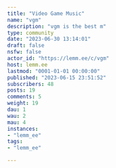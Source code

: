 ```yaml
---
title: "Video Game Music" 
name: "vgm"
description: "vgm is the best m"
type: community
date: "2023-06-30 13:14:01"
draft: false
nsfw: false
actor_id: "https://lemm.ee/c/vgm"
host: lemm.ee
lastmod: "0001-01-01 00:00:00"
published: "2023-06-15 23:51:52"
subscribers: 48
posts: 19
comments: 5
weight: 19
dau: 1
wau: 2
mau: 4
instances:
- "lemm_ee"
tags: 
- "lemm_ee"

---
```

